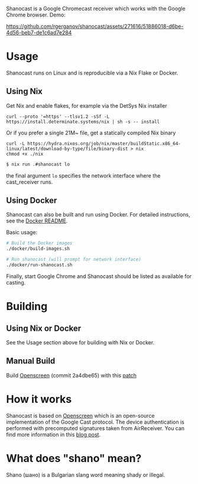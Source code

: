 Shanocast is a Google Chromecast receiver which works with the Google Chrome browser. Demo:

https://github.com/rgerganov/shanocast/assets/271616/51886018-d6be-4d56-beb7-de1c6ad7e284

# Usage

Shanocast runs on Linux and is reproducible via a Nix Flake or Docker.

## Using Nix

Get Nix and enable flakes, for example via the DetSys Nix installer

```
curl --proto '=https' --tlsv1.2 -sSf -L https://install.determinate.systems/nix | sh -s -- install
```

Or if you prefer a single 21M~ file, get a statically compiled Nix binary

```
curl -L https://hydra.nixos.org/job/nix/master/buildStatic.x86_64-linux/latest/download-by-type/file/binary-dist > nix
chmod +x ./nix
```

```bash
$ nix run .#shanocast lo
```

the final argument `lo` specifies the network interface where the cast_receiver runs.

## Using Docker

Shanocast can also be built and run using Docker. For detailed instructions, see the [Docker README](docker/README.md).

Basic usage:

```bash
# Build the Docker images
./docker/build-images.sh

# Run shanocast (will prompt for network interface)
./docker/run-shanocast.sh
```

Finally, start Google Chrome and Shanocast should be listed as available for casting.

# Building

## Using Nix or Docker

See the Usage section above for building with Nix or Docker.

## Manual Build

Build [Openscreen](https://chromium.googlesource.com/openscreen/) (commit 2a4dbe65) with this [patch](shanocast.patch)

# How it works

Shanocast is based on [Openscreen](https://chromium.googlesource.com/openscreen/) which is an open-source implementation of the Google Cast protocol.
The device authentication is performed with precomputed signatures taken from AirReceiver.
You can find more information in this [blog post](https://xakcop.com/post/shanocast/).

# What does "shano" mean?

Shano (шано) is a Bulgarian slang word meaning shady or illegal.
